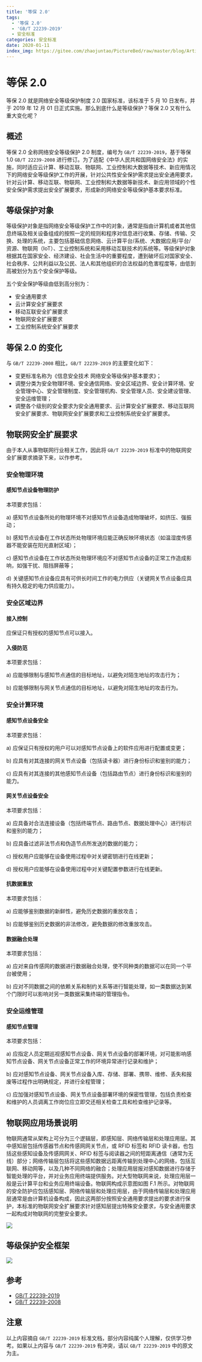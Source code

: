 ```yaml
---
title: '等保 2.0'
tags:
  - '等保 2.0'
  - 'GB/T 22239-2019'
  - 安全标准
categories: 安全标准
date: 2020-01-11
index_img: https://gitee.com/zhaojuntao/PictureBed/raw/master/blog/ArticleImage/internet-screen-security-protection-60504.jpg
---
```


# 等保 2.0

等保 2.0 就是网络安全等级保护制度 2.0 国家标准，该标准于 5 月 10 日发布，并于 2019 年 12 月 01 日正式实施。那么到底什么是等级保护？等保 2.0 又有什么重大变化呢？

## 概述

等保 2.0 全称网络安全等级保护 2.0 制度，编号为 `GB/T 22239-2019`，基于等保 1.0 `GB/T 22239-2008` 进行修订。为了适配《中华人民共和国网络安全法》的实施，同时适应云计算、移动互联、物联网、工业控制和大数据等技术、新应用情况下的网络安全等级保护工作的开展，针对公共性安全保护需求提出安全通用要求，针对云计算、移动互联、物联网、工业控制和大数据等新技术、新应用领域的个性安全保护需求提出安全扩展要求，形成新的网络安全等级保护基本要求标准。

## 等级保护对象

等级保护对象是指网络安全等级保护工作中的对象，通常是指由计算机或者其他信息终端及相关设备组成的按照一定的规则和程序对信息进行收集、存储、传输、交换、处理的系统，主要包括基础信息网络、云计算平台/系统、大数据应用/平台/资源、物联网（IoT）、工业控制系统和采用移动互联技术的系统等。等级保护对象根据其在国家安全、经济建设、社会生活中的重要程度，遭到破坏后对国家安全、社会秩序、公共利益以及公民、法人和其他组织的合法权益的危害程度等，由低到高被划分为五个安全保护等级。

五个安全保护等级由低到高分别为：

- 安全通用要求
- 云计算安全扩展要求
- 移动互联安全扩展要求
- 物联网安全扩展要求
- 工业控制系统安全扩展要求

## 等保 2.0 的变化

与 `GB/T 22239-2008` 相比，`GB/T 22239-2019` 的主要变化如下：

- 变更标准名称为《信息安全技术 网络安全等级保护基本要求》；
- 调整分类为安全物理环境、安全通信网络、安全区域边界、安全计算环境、安全管理中心、安全管理制度、安全管理机构、安全管理人员、安全建设管理、安全运维管理；
- 调整各个级别的安全要求为安全通用要求、云计算安全扩展要求、移动互联网安全扩展要求、物联网安全扩展要求和工业控制系统安全扩展要求。

## 物联网安全扩展要求

由于本人从事物联网行业相关工作，因此将 `GB/T 22239-2019` 标准中的物联网安全扩展要求摘录下来，以作参考。

### 安全物理环境

#### 感知节点设备物理防护

本项要求包括：

a) 感知节点设备所处的物理环境不对感知节点设备造成物理破坏，如挤压、强振动；

b) 感知节点设备在工作状态所处物理环境应能正确反映环境状态（如温湿度传感器不能安装在阳光直射区域）；

c) 感知节点设备在工作状态所处物理环境应不对感知节点设备的正常工作造成影响，如强干扰、阻挡屏蔽等；

d) 关键感知节点设备应具有可供长时间工作的电力供应（关键网关节点设备应具有持久稳定的电力供应能力）。

### 安全区域边界

#### 接入控制

应保证只有授权的感知节点可以接入。

#### 入侵防范

本项要求包括：

a) 应能够限制与感知节点通信的目标地址，以避免对陌生地址的攻击行为；

b) 应能够限制与网关节点通信的目标地址，以避免对陌生地址的攻击行为。

### 安全计算环境

#### 感知节点设备安全

本项要求包括：

a) 应保证只有授权的用户可以对感知节点设备上的软件应用进行配置或变更；

b) 应具有对其连接的网关节点设备（包括读卡器）进行身份标识和鉴别的能力；

c) 应具有对其连接的其他感知节点设备（包括路由节点）进行身份标识和鉴别的能力。

#### 网关节点设备安全

本项要求包括：

a) 应具备对合法连接设备（包括终端节点、路由节点、数据处理中心）进行标识和鉴别的能力；

b) 应具备过滤非法节点和伪造节点所发送的数据的能力；

c) 授权用户应能够在设备使用过程中对关键密钥进行在线更新；

d) 授权用户应能够在设备使用过程中对关键配置参数进行在线更新。

#### 抗数据重放

本项要求包括：

a) 应能够鉴别数据的新鲜性，避免历史数据的重放攻击；

b) 应能够鉴别历史数据的非法修改，避免数据的修改重放攻击。

#### 数据融合处理

本项要求包括：

a) 应对来自传感网的数据进行数据融合处理，使不同种类的数据可以在同一个平台被使用；

b) 应对不同数据之间的依赖关系和制约关系等进行智能处理，如一类数据达到某个门限时可以影响对另一类数据采集终端的管理指令。

### 安全运维管理
 
#### 感知节点管理

本项要求包括：

a) 应指定人员定期巡视感知节点设备、网关节点设备的部署环境，对可能影响感知节点设备、网关节点设备正常工作的环境异常进行记录和维护；

b) 应对感知节点设备、网关节点设备入库、存储、部署、携带、维修、丢失和报废等过程作出明确规定，并进行全程管理；

c) 应加强对感知节点设备、网关节点设备部署环境的保密性管理，包括负责检查和维护的人员调离工作岗位应立即交还相关检查工具和检查维护记录等。

## 物联网应用场景说明

物联网通常从架构上可分为三个逻辑层，即感知层、网络传输层和处理应用层。其中感知层包括传感器节点和传感网网关节点，或 RFID 标签和 RFID 读卡器，也包括这些感知设备及传感网网关、RFID 标签与阅读器之间的短距离通信（通常为无线）部分；网络传输层包括将这些感知数据远距离传输到处理中心的网络，包括互联网、移动网等，以及几种不同网络的融合；处理应用层报对感知数据进行存储于智能处理的平台，并对业务应用终端提供服务。对大型物联网来说，处理应用层一般是云计算平台和业务应用终端设备。物联网构成示意图如图 F.1 所示。对物联网的安全防护应包括感知层、网络传输层和处理应用层，由于网络传输层和处理应用层通常是由计算机设备构成，因此这两部分按照安全通用要求提出的要求进行保护，本标准的物联网安全扩展要求针对感知层提出特殊安全要求，与安全通用要求一起构成对物联网的完整安全要求。

![](https://gitee.com/zhaojuntao/PictureBed/raw/master/blog/ArticleImage/GBT22239-2019WuliangwangGoucheng.jpg)

## 等级保护安全框架

![](https://gitee.com/zhaojuntao/PictureBed/raw/master/blog/ArticleImage/GBT22239-2019DengjibaohuAnquanKuangjia.png)

## 参考

- [GB/T 22239-2019](http://openstd.samr.gov.cn/bzgk/gb/newGbInfo?hcno=BAFB47E8874764186BDB7865E8344DAF)
- [GB/T 22239-2008](http://openstd.samr.gov.cn/bzgk/gb/newGbInfo?hcno=D13C8CD02AFC374BC31048590EB75445)

## 注意

以上内容摘自 `GB/T 22239-2019` 标准文档，部分内容纯属个人理解，仅供学习参考。如果以上内容与 `GB/T 22239-2019` 有冲突，请以 `GB/T 22239-2019` 中的原文为主。
